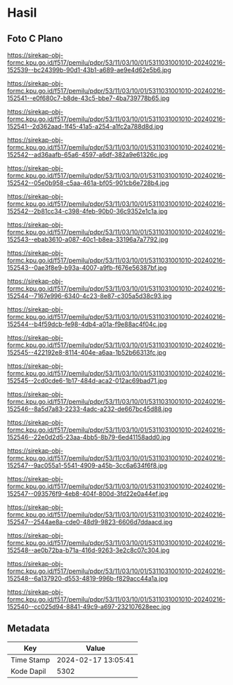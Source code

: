 # Hasil

## Foto C Plano

https://sirekap-obj-formc.kpu.go.id/f517/pemilu/pdpr/53/11/03/10/01/5311031001010-20240216-152539--bc24399b-90d1-43b1-a689-ae9e4d62e5b6.jpg

https://sirekap-obj-formc.kpu.go.id/f517/pemilu/pdpr/53/11/03/10/01/5311031001010-20240216-152541--e0f680c7-b8de-43c5-bbe7-4ba739778b65.jpg

https://sirekap-obj-formc.kpu.go.id/f517/pemilu/pdpr/53/11/03/10/01/5311031001010-20240216-152541--2d362aad-1f45-41a5-a254-a1fc2a788d8d.jpg

https://sirekap-obj-formc.kpu.go.id/f517/pemilu/pdpr/53/11/03/10/01/5311031001010-20240216-152542--ad36aafb-65a6-4597-a6df-382a9e61326c.jpg

https://sirekap-obj-formc.kpu.go.id/f517/pemilu/pdpr/53/11/03/10/01/5311031001010-20240216-152542--05e0b958-c5aa-461a-bf05-901cb6e728b4.jpg

https://sirekap-obj-formc.kpu.go.id/f517/pemilu/pdpr/53/11/03/10/01/5311031001010-20240216-152542--2b81cc34-c398-4feb-90b0-36c9352e1c1a.jpg

https://sirekap-obj-formc.kpu.go.id/f517/pemilu/pdpr/53/11/03/10/01/5311031001010-20240216-152543--ebab3610-a087-40c1-b8ea-33196a7a7792.jpg

https://sirekap-obj-formc.kpu.go.id/f517/pemilu/pdpr/53/11/03/10/01/5311031001010-20240216-152543--0ae3f8e9-b93a-4007-a9fb-f676e56387bf.jpg

https://sirekap-obj-formc.kpu.go.id/f517/pemilu/pdpr/53/11/03/10/01/5311031001010-20240216-152544--7167e996-6340-4c23-8e87-c305a5d38c93.jpg

https://sirekap-obj-formc.kpu.go.id/f517/pemilu/pdpr/53/11/03/10/01/5311031001010-20240216-152544--b4f59dcb-fe98-4db4-a01a-f9e88ac4f04c.jpg

https://sirekap-obj-formc.kpu.go.id/f517/pemilu/pdpr/53/11/03/10/01/5311031001010-20240216-152545--422192e8-8114-404e-a6aa-1b52b66313fc.jpg

https://sirekap-obj-formc.kpu.go.id/f517/pemilu/pdpr/53/11/03/10/01/5311031001010-20240216-152545--2cd0cde6-1b17-484d-aca2-012ac69bad71.jpg

https://sirekap-obj-formc.kpu.go.id/f517/pemilu/pdpr/53/11/03/10/01/5311031001010-20240216-152546--8a5d7a83-2233-4adc-a232-de667bc45d88.jpg

https://sirekap-obj-formc.kpu.go.id/f517/pemilu/pdpr/53/11/03/10/01/5311031001010-20240216-152546--22e0d2d5-23aa-4bb5-8b79-6ed41158add0.jpg

https://sirekap-obj-formc.kpu.go.id/f517/pemilu/pdpr/53/11/03/10/01/5311031001010-20240216-152547--9ac055a1-5541-4909-a45b-3cc6a634f6f8.jpg

https://sirekap-obj-formc.kpu.go.id/f517/pemilu/pdpr/53/11/03/10/01/5311031001010-20240216-152547--093576f9-4eb8-404f-800d-3fd22e0a44ef.jpg

https://sirekap-obj-formc.kpu.go.id/f517/pemilu/pdpr/53/11/03/10/01/5311031001010-20240216-152547--2544ae8a-cde0-48d9-9823-6606d7ddaacd.jpg

https://sirekap-obj-formc.kpu.go.id/f517/pemilu/pdpr/53/11/03/10/01/5311031001010-20240216-152548--ae0b72ba-b71a-416d-9263-3e2c8c07c304.jpg

https://sirekap-obj-formc.kpu.go.id/f517/pemilu/pdpr/53/11/03/10/01/5311031001010-20240216-152548--6a137920-d553-4819-996b-f829acc44a1a.jpg

https://sirekap-obj-formc.kpu.go.id/f517/pemilu/pdpr/53/11/03/10/01/5311031001010-20240216-152540--cc025d94-8841-49c9-a697-232107628eec.jpg


## Metadata

| Key        | Value               |
| ---------- | ------------------- |
| Time Stamp | 2024-02-17 13:05:41 |
| Kode Dapil | 5302                |



